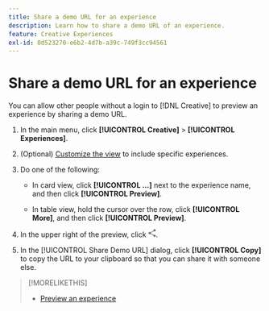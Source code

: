 ```yaml
---
title: Share a demo URL for an experience
description: Learn how to share a demo URL of an experience.
feature: Creative Experiences
exl-id: 0d523270-e6b2-4d7b-a39c-749f3cc94561
---
```

# Share a demo URL for an experience

You can allow other people without a login to [!DNL Creative] to preview an experience by sharing a demo URL.

1. In the main menu, click **[!UICONTROL Creative]** > **[!UICONTROL Experiences]**.

1. (Optional) [Customize the view](/help/creative/introduction/customize-data-views.md) to include specific experiences.

1. Do one of the following:

   * In card view, click **[!UICONTROL ...]** next to the experience name, and then click **[!UICONTROL Preview]**.
   
   * In table view, hold the cursor over the row, click **[!UICONTROL More]**, and then click **[!UICONTROL Preview]**.

1. In the upper right of the preview, click ![Share](/help/creative/assets/share.png "Share").

1. In the [!UICONTROL Share Demo URL] dialog, click **[!UICONTROL Copy]** to copy the URL to your clipboard so that you can share it with someone else.

>[!MORELIKETHIS]
>
>* [Preview an experience](/help/creative/experiences/experience-preview.md)

